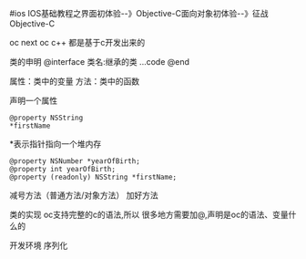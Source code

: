 #ios
IOS基础教程之界面初体验--》Objective-C面向对象初体验--》征战Objective-C

oc next
oc c++ 都是基于c开发出来的

类的申明
@interface 类名:继承的类 
...code
@end

属性：类中的变量
方法：类中的函数

声明一个属性

	@property NSString
	*firstName
*表示指针指向一个堆内存

	@property NSNumber *yearOfBirth;
	@property int yearOfBirth;
	@property (readonly) NSString *firstName;
减号方法（普通方法/对象方法）
加好方法	

类的实现
oc支持完整的c的语法,所以 很多地方需要加@,声明是oc的语法、变量什么的

开发环境
序列化


